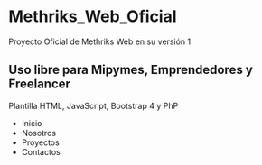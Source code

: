 # Methriks_Web_Oficial
Proyecto Oficial de Methriks Web en su versión 1
## Uso libre para Mipymes, Emprendedores y Freelancer
Plantilla HTML, JavaScript, Bootstrap 4 y PhP
* Inicio
* Nosotros
* Proyectos
* Contactos

